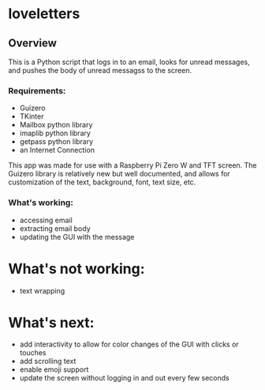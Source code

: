 # loveletters

## Overview
This is a Python script that logs in to an email, looks for unread messages, and pushes the body of unread messagss to the screen.

### Requirements: 
- Guizero
- TKinter
- Mailbox python library
- imaplib python library
- getpass python library
- an Internet Connection

This app was made for use with a Raspberry Pi Zero W and TFT screen. The Guizero library is relatively new but well documented, and allows for customization of the text, background, font, text size, etc. 

###  What's working:
- accessing email
- extracting email body
- updating the GUI with the message

# What's not working:
- text wrapping

# What's next:
- add interactivity to allow for color changes of the GUI with clicks or touches
- add scrolling text
- enable emoji support
- update the screen without logging in and out every few seconds 
